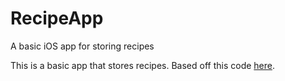 # RecipeApp
A basic iOS app for storing recipes


This is a basic app that stores recipes.  Based off this code [here](https://developer.apple.com/library/ios/referencelibrary/GettingStarted/DevelopiOSAppsSwift/Lesson1.html "Apple tutorial").  
